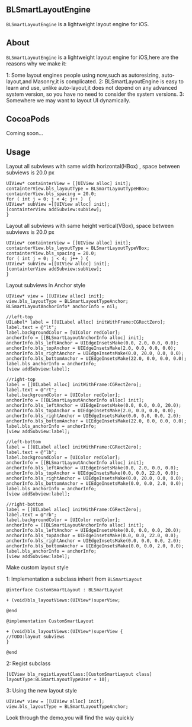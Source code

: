 ## BLSmartLayoutEngine

`BLSmartLayoutEngine` is a lightweight layout engine for iOS.

## About

`BLSmartLayoutEngine` is a lightweight layout engine for iOS,here are the reasons why we make it:

1: Some layout engines people using now,such as autoresizing, auto-layout,and Masonry,it is complicated. 
2: BLSmartLayoutEngine is easy to learn and use, unlike auto-layout,it does not depend on any advanced system version,  so you have no need to consider the system versions.
3: Somewhere we may want to layout UI dynamically.

## CocoaPods

Coming soon...


## Usage

Layout all subviews with same width horizontal(HBox) , space between subviews is 20.0 px
```objc
UIView* containterView = [[UIView alloc] init];
containterView.bls_layoutType = BLSmartLayoutTypeHBox;
containterView.bls_spacing = 20.0;
for ( int j = 0; j < 4; j++ )  {
UIView* subView =[[UIView alloc] init];
[containterView addSubview:subView];
}
```

Layout all subviews with same height vertical(VBox), space between subviews is 20.0 px
```objc
UIView* containterView = [[UIView alloc] init];
containterView.bls_layoutType = BLSmartLayoutTypeVBox;
containterView.bls_spacing = 20.0;
for ( int j = 0; j < 4; j++ ) {
UIView* subView =[[UIView alloc] init];
[containterView addSubview:subView];
}
```

Layout subviews in Anchor style
```objc
UIView* view = [[UIView alloc] init]; 
view.bls_layoutType = BLSmartLayoutTypeAnchor;
BLSmartLayoutAnchorInfo* anchorInfo = nil;

//left-top
UILabel* label = [[UILabel alloc] initWithFrame:CGRectZero];
label.text = @"lt";
label.backgroundColor = [UIColor redColor];
anchorInfo = [[BLSmartLayoutAnchorInfo alloc] init];
anchorInfo.bls_leftAnchor = UIEdgeInsetsMake(0.0, 2.0, 0.0, 0.0);
anchorInfo.bls_topAnchor = UIEdgeInsetsMake(2.0, 0.0, 0.0, 0.0);
anchorInfo.bls_rightAnchor = UIEdgeInsetsMake(0.0, 20.0, 0.0, 0.0);
anchorInfo.bls_bottomAnchor = UIEdgeInsetsMake(22.0, 0.0, 0.0, 0.0);
label.bls_anchorInfo = anchorInfo;
[view addSubview:label];

//right-top
label = [[UILabel alloc] initWithFrame:CGRectZero];
label.text = @"rt";
label.backgroundColor = [UIColor redColor];
anchorInfo = [[BLSmartLayoutAnchorInfo alloc] init];
anchorInfo.bls_leftAnchor = UIEdgeInsetsMake(0.0, 0.0, 0.0, 20.0);
anchorInfo.bls_topAnchor = UIEdgeInsetsMake(2.0, 0.0, 0.0, 0.0);
anchorInfo.bls_rightAnchor = UIEdgeInsetsMake(0.0, 0.0, 0.0, 2.0);
anchorInfo.bls_bottomAnchor = UIEdgeInsetsMake(22.0, 0.0, 0.0, 0.0);
label.bls_anchorInfo = anchorInfo;
[view addSubview:label];

//left-bottom 
label = [[UILabel alloc] initWithFrame:CGRectZero];
label.text = @"lb";
label.backgroundColor = [UIColor redColor];
anchorInfo = [[BLSmartLayoutAnchorInfo alloc] init];
anchorInfo.bls_leftAnchor = UIEdgeInsetsMake(0.0, 2.0, 0.0, 0.0);
anchorInfo.bls_topAnchor = UIEdgeInsetsMake(0.0, 0.0, 22.0, 0.0);
anchorInfo.bls_rightAnchor = UIEdgeInsetsMake(0.0, 20.0, 0.0, 0.0);
anchorInfo.bls_bottomAnchor = UIEdgeInsetsMake(0.0, 0.0, 2.0, 0.0);
label.bls_anchorInfo = anchorInfo;
[view addSubview:label];

//right-bottom
label = [[UILabel alloc] initWithFrame:CGRectZero];
label.text = @"rb";
label.backgroundColor = [UIColor redColor];
anchorInfo = [[BLSmartLayoutAnchorInfo alloc] init];
anchorInfo.bls_leftAnchor = UIEdgeInsetsMake(0.0, 0.0, 0.0, 20.0);
anchorInfo.bls_topAnchor = UIEdgeInsetsMake(0.0, 0.0, 22.0, 0.0);
anchorInfo.bls_rightAnchor = UIEdgeInsetsMake(0.0, 0.0, 0.0, 2.0);
anchorInfo.bls_bottomAnchor = UIEdgeInsetsMake(0.0, 0.0, 2.0, 0.0);
label.bls_anchorInfo = anchorInfo;
[view addSubview:label];
```

Make custom layout style

1: Implementation a subclass inherit from `BLSmartLayout`

```objc
@interface CustomSmartLayout : BLSmartLayout 

+ (void)bls_layoutViews:(UIView*)superView;

@end

@implementation CustomSmartLayout

+ (void)bls_layoutViews:(UIView*)superView {
//TODO:layout subviews
}

@end
```

2: Regist subclass

```objc
[UIView bls_registLayoutClass:[CustomSmartLayout class] layoutType:BLSmartLayoutTypeUser + 10];
```

3: Using the new layout style

```objc
UIView* view = [[UIView alloc] init];
view.bls_layoutType = BLSmartLayoutTypeAnchor;
```

Look through the demo,you will find the way quickly  
